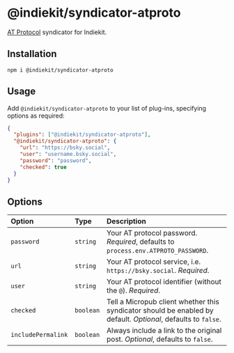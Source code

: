 # @indiekit/syndicator-atproto

[AT Protocol](https://atproto.com) syndicator for Indiekit.

## Installation

`npm i @indiekit/syndicator-atproto`

## Usage

Add `@indiekit/syndicator-atproto` to your list of plug-ins, specifying options as required:

```json
{
  "plugins": ["@indiekit/syndicator-atproto"],
  "@indiekit/syndicator-atproto": {
    "url": "https://bsky.social",
    "user": "username.bsky.social",
    "password": "password",
    "checked": true
  }
}
```

## Options

| Option             | Type      | Description                                                                                                   |
| :----------------- | :-------- | :------------------------------------------------------------------------------------------------------------ |
| `password`         | `string`  | Your AT protocol password. _Required_, defaults to `process.env.ATPROTO_PASSWORD`.                            |
| `url`              | `string`  | Your AT protocol service, i.e. `https://bsky.social`. _Required_.                                             |
| `user`             | `string`  | Your AT protocol identifier (without the `@`). _Required_.                                                    |
| `checked`          | `boolean` | Tell a Micropub client whether this syndicator should be enabled by default. _Optional_, defaults to `false`. |
| `includePermalink` | `boolean` | Always include a link to the original post. _Optional_, defaults to `false`.                                  |
